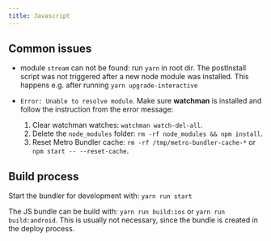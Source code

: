 ```yaml
---
title: Javascript
---
```


## Common issues

* module `stream` can not be found: run `yarn` in root dir. The postInstall script was not triggered after a new node module was installed. This happens e.g. after running `yarn upgrade-interactive`

* `Error: Unable to resolve module`. Make sure __watchman__ is installed and follow the instruction from the error message: 
  1. Clear watchman watches: `watchman watch-del-all`.
  2. Delete the `node_modules` folder: `rm -rf node_modules && npm install`.
  3. Reset Metro Bundler cache: `rm -rf /tmp/metro-bundler-cache-*` or `npm start -- --reset-cache`.
 
 
## Build process
Start the bundler for development with: `yarn run start`

The JS bundle can be build with: `yarn run build:ios` or `yarn run build:android`. This is usually not necessary, since the bundle is created in the deploy process.



